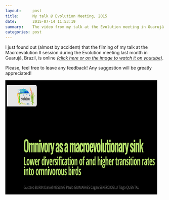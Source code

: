 ```yaml
---
layout:     post
title:      My talk @ Evolution Meeting, 2015
date:       2015-07-14 11:53:19
summary:    The video from my talk at the Evolution meeting in Guarujá is online!
categories: post
---
```


I just found out (almost by accident) that the filming of my talk at the Macroevolution II session during the Evolution meeting last month in Guarujá, Brazil, is online [*(click here or on the image to watch it on youtube)*](https://www.youtube.com/watch?v=RSZuK7Tu53E).

Please, feel free to leave any feedback! Any suggestion will be greatly appreciated!

<a href="https://www.youtube.com/watch?v=RSZuK7Tu53E" target="_blank"><img src="/images/evolution.png" alt="Presentation by Gustavo Burin @ Evolution 2015" width="480" height="360" border="0" /></a>